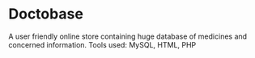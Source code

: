 # Doctobase
A user friendly online store containing huge database of medicines and concerned information.
Tools used: MySQL, HTML, PHP


